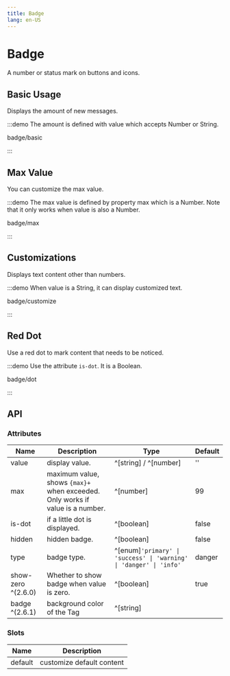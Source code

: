 ```yaml
---
title: Badge
lang: en-US
---
```


# Badge

A number or status mark on buttons and icons.

## Basic Usage

Displays the amount of new messages.

:::demo The amount is defined with value which accepts Number or String.

badge/basic

:::

## Max Value

You can customize the max value.

:::demo The max value is defined by property max which is a Number. Note that it only works when value is also a Number.

badge/max

:::

## Customizations

Displays text content other than numbers.

:::demo When value is a String, it can display customized text.

badge/customize

:::

## Red Dot

Use a red dot to mark content that needs to be noticed.

:::demo Use the attribute `is-dot`. It is a Boolean.

badge/dot

:::

## API

### Attributes

| Name               | Description                                                  | Type                                                         | Default |
| ------------------ | ------------------------------------------------------------ | ------------------------------------------------------------ | ------- |
| value              | display value.                                               | ^[string] / ^[number]                                        | ''      |
| max                | maximum value, shows `{max}+` when exceeded. Only works if value is a number. | ^[number]                                                    | 99      |
| is-dot             | if a little dot is displayed.                                | ^[boolean]                                                   | false   |
| hidden             | hidden badge.                                                | ^[boolean]                                                   | false   |
| type               | badge type.                                                  | ^[enum]`'primary' \| 'success' \| 'warning' \| 'danger' \| 'info'` | danger  |
| show-zero ^(2.6.0) | Whether to show badge when value is zero.                    | ^[boolean]                                                   | true    |
| badge ^(2.6.1)     | background color of the Tag                                  | ^[string]                                                    |         |

### Slots

| Name    | Description               |
| ------- | ------------------------- |
| default | customize default content |

